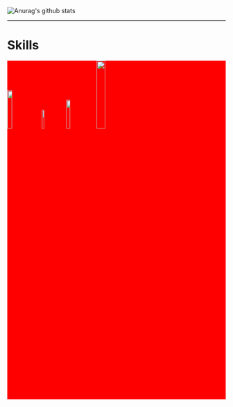 ![Anurag's github stats](https://github-readme-stats.vercel.app/api?username=Mabule&show_icons=true&theme=monokai)
<hr>
<h1>Skills</h1>
<div style="background-color: red;">
  <img src="https://upload.wikimedia.org/wikipedia/commons/thumb/6/61/HTML5_logo_and_wordmark.svg/langfr-195px-HTML5_logo_and_wordmark.svg.png" width="15%">
  <img src="https://upload.wikimedia.org/wikipedia/commons/thumb/d/d5/CSS3_logo_and_wordmark.svg/1200px-CSS3_logo_and_wordmark.svg.png" width="10.5%">
  <img src="https://upload.wikimedia.org/wikipedia/commons/thumb/9/99/Unofficial_JavaScript_logo_2.svg/1200px-Unofficial_JavaScript_logo_2.svg.png" width="13%">
  <img src="https://upload.wikimedia.org/wikipedia/commons/thumb/2/27/PHP-logo.svg/1200px-PHP-logo.svg.png" width="20%">
</div>
